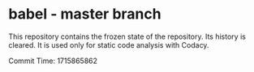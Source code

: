 # babel - master branch

This repository contains the frozen state of the repository.
Its history is cleared. It is used only for static code
analysis with Codacy.

Commit Time: 1715865862